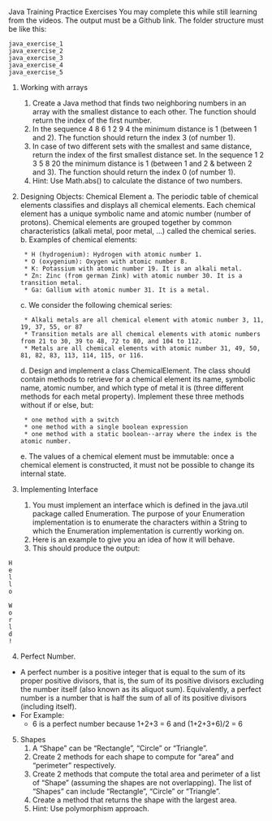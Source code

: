 Java Training Practice Exercises You may complete this while still learning from the videos. The output must be a Github link. The folder structure must be like this:
```
java_exercise_1
java_exercise_2
java_exercise_3
java_exercise_4
java_exercise_5
```

1. Working with arrays
    1. Create a Java method that finds two neighboring numbers in an array with the smallest distance to each other. The function should return the index of the first number.
    2. In the sequence 4 8 6 1 2 9 4 the minimum distance is 1 (between 1 and 2). The function should return the index 3 (of number 1).
    3. In case of two different sets with the smallest and same distance, return the index of the first smallest distance set. In the sequence 1 2 3 5 8 20 the minimum distance is 1 (between 1 and 2 & between 2 and 3). The function should return the index 0 (of number 1).
    4. Hint: Use Math.abs() to calculate the distance of two numbers.

    
2. Designing Objects: Chemical Element
    a. The periodic table of chemical elements classifies and displays all chemical elements. Each chemical element has a unique symbolic name and atomic number (number of protons). Chemical elements are grouped together by common characteristics (alkali metal, poor metal, ...) called the chemical series.
    b. Examples of chemical elements:

        * H (hydrogenium): Hydrogen with atomic number 1.
        * O (oxygenium): Oxygen with atomic number 8.
        * K: Potassium with atomic number 19. It is an alkali metal.
        * Zn: Zinc (from german Zink) with atomic number 30. It is a transition metal.
        * Ga: Gallium with atomic number 31. It is a metal.

    c. We consider the following chemical series:

        * Alkali metals are all chemical element with atomic number 3, 11, 19, 37, 55, or 87
        * Transition metals are all chemical elements with atomic numbers from 21 to 30, 39 to 48, 72 to 80, and 104 to 112.
        * Metals are all chemical elements with atomic number 31, 49, 50, 81, 82, 83, 113, 114, 115, or 116.

    d. Design and implement a class ChemicalElement. The class should contain methods to retrieve for a chemical element its name, symbolic name, atomic number, and which type of metal it is (three different methods for each metal property). Implement these three methods without if or else, but:

        * one method with a switch
        * one method with a single boolean expression
        * one method with a static boolean-‐array where the index is the atomic number.

    e. The values of a chemical element must be immutable: once a chemical element is constructed, it must not be possible to change its internal state.


3. Implementing Interface
    1. You must implement an interface which is defined in the java.util package called Enumeration. The purpose of your Enumeration implementation is to enumerate the characters within a String to which the Enumeration implementation is currently working on.
    2. Here is an example to give you an idea of how it will behave.
    3. This should produce the output:

```
H
e
l
l
o

W
o
r
l
d
!
```

4. Perfect Number.

* A perfect number is a positive integer that is equal to the sum of its proper positive divisors, that is, the sum of its positive divisors excluding the number itself (also known as its aliquot sum). Equivalently, a perfect number is a number that is half the sum of all of its positive divisors (including itself).
* For Example:
    * 6 is a perfect number because 1+2+3 = 6 and (1+2+3+6)/2 = 6



5. Shapes
    1. A “Shape” can be “Rectangle”, “Circle” or “Triangle”.
    2. Create 2 methods for each shape to compute for “area” and “perimeter” respectively.
    3. Create 2 methods that compute the total area and perimeter of a list of “Shape” (assuming the shapes are not overlapping). The list of “Shapes” can include “Rectangle”, “Circle” or “Triangle”.
    4. Create a method that returns the shape with the largest area.
    5. Hint: Use polymorphism approach.

